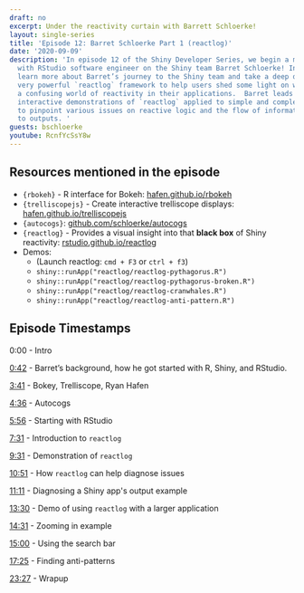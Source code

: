 ```yaml
---
draft: no
excerpt: Under the reactivity curtain with Barrett Schloerke!
layout: single-series
title: 'Episode 12: Barret Schloerke Part 1 (reactlog)'
date: '2020-09-09'
description: 'In episode 12 of the Shiny Developer Series, we begin a multi-part series
  with RStudio software engineer on the Shiny team Barret Schloerke! In part 1 we
  learn more about Barret’s journey to the Shiny team and take a deep dive into the
  very powerful `reactlog` framework to help users shed some light on what can be
  a confusing world of reactivity in their applications.  Barret leads us through
  interactive demonstrations of `reactlog` applied to simple and complex applications
  to pinpoint various issues on reactive logic and the flow of information from inputs
  to outputs. '
guests: bschloerke
youtube: RcnfYcSsY8w
---
```


## Resources mentioned in the episode

* `{rbokeh}` - R interface for Bokeh: [hafen.github.io/rbokeh](https://hafen.github.io/rbokeh/)
* `{trelliscopejs}` - Create interactive trelliscope displays: [hafen.github.io/trelliscopejs](https://hafen.github.io/trelliscopejs/index.html)
* `{autocogs}`: [github.com/schloerke/autocogs](https://github.com/schloerke/autocogs)
* `{reactlog}` - Provides a visual insight into that __black box__ of Shiny reactivity: [rstudio.github.io/reactlog](https://rstudio.github.io/reactlog)
* Demos:
    * (Launch reactlog: `cmd + F3` or `ctrl + f3`)
    * `shiny::runApp("reactlog/reactlog-pythagorus.R")`
    * `shiny::runApp("reactlog/reactlog-pythagorus-broken.R")`
    * `shiny::runApp("reactlog/reactlog-cranwhales.R")`
    * `shiny::runApp("reactlog/reactlog-anti-pattern.R")`

## Episode Timestamps

0:00 - Intro

[0:42](https://www.youtube.com/watch?v=RcnfYcSsY8w&t=0m42s) - Barret’s background, how he got started with R, Shiny, and RStudio. 

[3:41](https://www.youtube.com/watch?v=RcnfYcSsY8w&t=3m41s) - Bokey, Trelliscope, Ryan Hafen

[4:36](https://www.youtube.com/watch?v=RcnfYcSsY8w&t=4m36s) - Autocogs

[5:56](https://www.youtube.com/watch?v=RcnfYcSsY8w&t=5m56s) - Starting with RStudio 

[7:31](https://www.youtube.com/watch?v=RcnfYcSsY8w&t=7m31s) - Introduction to `reactlog`

[9:31](https://www.youtube.com/watch?v=RcnfYcSsY8w&t=9m31s) - Demonstration of `reactlog`

[10:51](https://www.youtube.com/watch?v=RcnfYcSsY8w&t=10m51s) - How `reactlog` can help diagnose issues

[11:11](https://www.youtube.com/watch?v=RcnfYcSsY8w&t=11m11s) - Diagnosing a Shiny app's output example

[13:30](https://www.youtube.com/watch?v=RcnfYcSsY8w&t=11m11s) - Demo of using `reactlog` with a larger application

[14:31](https://www.youtube.com/watch?v=RcnfYcSsY8w&t=14m31s) - Zooming in example

[15:00](https://www.youtube.com/watch?v=RcnfYcSsY8w&t=15m00s) - Using the search bar

[17:25](https://www.youtube.com/watch?v=RcnfYcSsY8w&t=17m25s) - Finding anti-patterns

[23:27](https://www.youtube.com/watch?v=RcnfYcSsY8w&t=23m27s) - Wrapup
